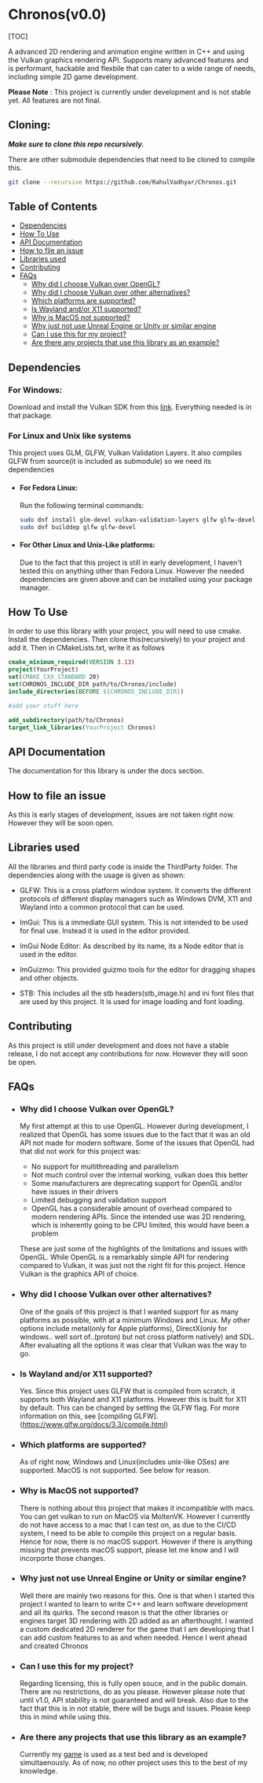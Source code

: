 # Chronos(v0.0)
[TOC]

A advanced 2D rendering and animation engine written in C++ and using the Vulkan graphics rendering API.
Supports many advanced features and is performant, hackable and flexbile that can cater to a wide range of needs,
including simple 2D game development.

**Please Note** : This project is currently under development and is not stable yet. All features are not final.

## Cloning:
***Make sure to clone this repo recursively.***

There are other submodule dependencies that need to be cloned to compile this.
```bash
git clone --recursive https://github.com/RahulVadhyar/Chronos.git
```

## Table of Contents
+ [Dependencies](#dependencies)
+ [How To Use](#how-to-use)
+ [API Documentation](#api-documentation)
+ [How to file an issue](#how-to-file-an-issue)
+ [Libraries used](#libraries-used)
+ [Contributing](#contributing)
+ [FAQs](#faqs)
  + [Why did I choose Vulkan over OpenGL?](#why-did-i-choose-vulkan-over-opengl)
  + [Why did I choose Vulkan over other alternatives?](#why-did-i-choose-vulkan-over-other-alternatives)
  + [Which platforms are supported?](#which-platforms-are-supported)
  + [Is Wayland and/or X11 supported?](#is-wayland-and/or-x11-supported)
  + [Why is MacOS not supported?](#why-is-macos-not-supported)
  + [Why just not use Unreal Engine or Unity or similar engine](#why-not-just-use-unreal-engine-or-unity-or-similar-engine)
  + [Can I use this for my project?](#can-i-use-this-for-my-project)
  + [Are there any projects that use this library as an example?](#are-there-any-projects-that-use-this-library-as-an-example)

## Dependencies
### For Windows:
Download and install the Vulkan SDK from this [link](https://sdk.lunarg.com/sdk/download/latest/windows/vulkan-sdk.exe). Everything needed is in that package.

### For Linux and Unix like systems ###
This project uses GLM, GLFW, Vulkan Validation Layers. It also compiles GLFW from source(it is included as submodule) so we need its dependencies
+ #### For Fedora Linux: ####
  Run the following terminal commands:
  ```bash
  sudo dnf install glm-devel vulkan-validation-layers glfw glfw-devel
  sudo dnf builddep glfw glfw-devel
  ```
+ #### For Other Linux and Unix-Like platforms: ####
  Due to the fact that this project is still in early development, I haven't tested this on anything other than Fedora Linux.
However the needed dependencies are given above and can be installed using your package manager.
  

## How To Use ##
  In order to use this library with your project, you will need to use cmake. Install the dependencies. Then clone this(recursively) to your project and add it. Then in CMakeLists.txt, write it as follows
  ```cmake
  cmake_minimum_required(VERSION 3.13)
  project(YourProject)
  set(CMAKE_CXX_STANDARD 20)
  set(CHRONOS_INCLUDE_DIR path/to/Chronos/include)
  include_directories(BEFORE ${CHRONOS_INCLUDE_DIR})
  
  #add your stuff here
  
  add_subdirectory(path/to/Chronos)
  target_link_libraries(YourProject Chronos)
  ```
## API Documentation ##
The documentation for this library is under the docs section.

## How to file an issue ##
As this is early stages of development, issues are not taken right now. However they will be soon open.

## Libraries used ##
All the libraries and third party code is inside the ThirdParty folder.
The dependencies along with the usage is given as shown:
+ GLFW: This is a cross platform window system. It converts the different protocols of
  different display managers such as Windows DVM, X11 and Wayland into a common protocol
  that can be used.

+ ImGui: This is a immediate GUI system. This is not intended to be used for final use. Instead it is used in the editor provided. 

+ ImGui Node Editor: As described by its name, its a Node editor that is used in the editor.
+ ImGuizmo: This provided guizmo tools for the editor for dragging shapes and other objects.
+ STB: This includes all the stb headers(stb_image.h) and ini font files that are used by this project. It is used for image loading and font loading.

## Contributing ##
As this project is still under development and does not have a stable release, I do not accept any contributions for now. However they will soon be open.

## FAQs ##
* ### Why did I choose Vulkan over OpenGL? ###
  My first attempt at this to use OpenGL. However during development, I realized that
  OpenGL has some issues due to the fact that it was an old API not made for modern software.
  Some of the issues that OpenGL had that did not work for this project was:
  * No support for multithreading and parallelism
  * Not much control over the internal working, vulkan does this better
  * Some manufacturers are deprecating support for OpenGL and/or have issues in their drivers
  * Limited debugging and validation support
  * OpenGL has a considerable amount of overhead compared to modern rendering APIs. Since
    the intended use was 2D rendering, which is inherently going to be CPU limited, this would have
    been a problem

  These are just some of the highlights of the limitations and issues with OpenGL. While OpenGL is a remarkably simple
  API for rendering compared to Vulkan, it was just not the right fit for this project. Hence Vulkan is the graphics API of choice.
  
* ### Why did I choose Vulkan over other alternatives? ###
  One of the goals of this project is that I wanted support for as many platforms as possible, with at a minimum Windows and Linux.
  My other options include metal(only for Apple platforms), DirectX(only for windows.. well sort of..(proton) but not cross platform natively)
  and SDL. After evaluating all the options it was clear that Vulkan was the way to go.

* ### Is Wayland and/or X11 supported? ###
  Yes. Since this project uses GLFW that is compiled from scratch, it supports both Wayland and X11 platforms. However this is built for X11 by default. This can be changed by setting the GLFW flag. For more information on this, see [compiling GLFW].(https://www.glfw.org/docs/3.3/compile.html)

* ### Which platforms are supported? ###
  As of right now, Windows and Linux(includes unix-like OSes) are supported. MacOS is not supported. See below for reason.

* ### Why is MacOS not supported? ###
  There is nothing about this project that makes it incompatible with macs. You can get vulkan to run on MacOS via MoltenVK.
  However I currently do not have access to a mac that I can test on, as due to the CI/CD system, I need to be able to compile this project on a
  regular basis. Hence for now, there is no macOS support. However if there is anything missing that prevents macOS support, please let me know and
  I will incorporte those changes.
  
* ### Why just not use Unreal Engine or Unity or similar engine? ###
  Well there are mainly two reasons for this. One is that when I started this project I wanted to learn to write C++ and learn software development
  and all its quirks. The second reason is that the other libraries or engines target 3D rendering with 2D added as an afterthought. I wanted a custom dedicated
  2D renderer for the game that I am developing that I can add custom features to as and when needed. Hence I went ahead and created Chronos

* ### Can I use this for my project? ###
  Regarding licensing, this is fully open souce, and in the public domain. There are no restrictions, do as you please. However please note that until v1.0, API stability is
  not guaranteed and will break. Also due to the fact that this is in not stable, there will be bugs and issues. Please keep this in mind while using this.

* ### Are there any projects that use this library as an example? ###
  Currently my [game](https://github.com/RahulVadhyar/StreetChase.git) is used as a test bed and is developed simultaenously. As of now, no other project uses this to the best of my knowledge.
